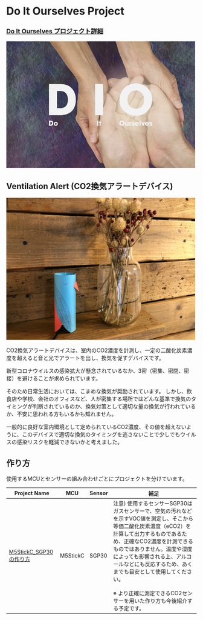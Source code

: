 # Do It Ourselves Project

### [Do It Ourselves プロジェクト詳細](https://panasonic.co.jp/design/flf/works/dio/)

<a href="https://panasonic.co.jp/design/flf/works/dio/"><img width="500px" src="./docs/images/dio_main.jpg"></a>

## Ventilation Alert (CO2換気アラートデバイス)

<img width="500px" src="./docs/images/dio_ventilation_alert.jpg">

CO2換気アラートデバイスは、室内のCO2濃度を計測し、一定の二酸化炭素濃度を超えると音と光でアラートを出し、換気を促すデバイスです。

新型コロナウイルスの感染拡大が懸念されているなか、​3密（密集、密閉、密接）を避けることが求められています。

​そのため日常生活においては、こまめな換気が奨励されています。 しかし、飲食店や学校、会社のオフィスなど、人が密集する場所ではどんな基準で換気のタイミングが判断されているのか、換気対策として適切な量の換気が行われているか、不安に思われる方もいるかも知れません。

一般的に良好な室内環境として定められているCO2濃度、その値を超えないように、このデバイスで適切な換気のタイミングを逃さないことで少しでもウイルスの感染リスクを軽減できないかと考えました。

## 作り方
使用するMCUとセンサーの組み合わせごとにプロジェクトを分けています。

| Project Name | MCU | Sensor | 補足 |
|--------|--------|--------|--------|
|[M5StickC_SGP30の作り方](./M5StickC_SGP30)| M5StickC | SGP30 | 注意) 使用するセンサーSGP30はガスセンサーで、空気の汚れなどを示すVOC値を測定し、そこから等価二酸化炭素濃度（eCO2）を計算して出力するものであるため、正確なCO2濃度を計測できるものではありません。温度や湿度によっても影響される上、アルコールなどにも反応するため、あくまでも目安として使用してください。<br><br> ※ より正確に測定できるCO2センサーを用いた作り方も今後紹介する予定です。|
